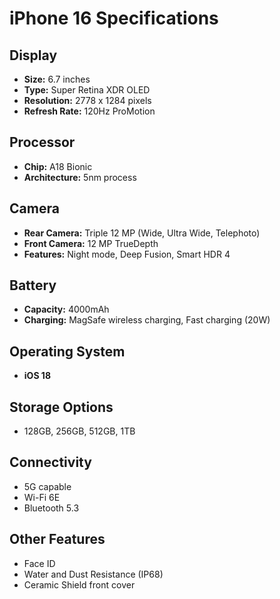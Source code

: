 # iPhone 16 Specifications

## Display
- **Size:** 6.7 inches
- **Type:** Super Retina XDR OLED
- **Resolution:** 2778 x 1284 pixels
- **Refresh Rate:** 120Hz ProMotion

## Processor
- **Chip:** A18 Bionic
- **Architecture:** 5nm process

## Camera
- **Rear Camera:** Triple 12 MP (Wide, Ultra Wide, Telephoto)
- **Front Camera:** 12 MP TrueDepth
- **Features:** Night mode, Deep Fusion, Smart HDR 4

## Battery
- **Capacity:** 4000mAh
- **Charging:** MagSafe wireless charging, Fast charging (20W)

## Operating System
- **iOS 18**

## Storage Options
- 128GB, 256GB, 512GB, 1TB

## Connectivity
- 5G capable
- Wi-Fi 6E
- Bluetooth 5.3

## Other Features
- Face ID
- Water and Dust Resistance (IP68)
- Ceramic Shield front cover